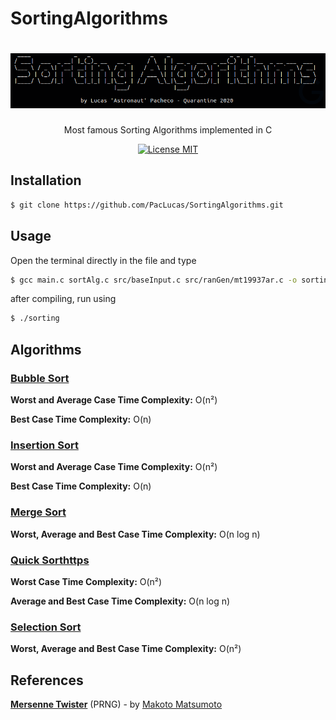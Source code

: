 # SortingAlgorithms
<h1 align="center">
  <img src="./src/img/iha.png" alt="SortingAlgorithms" width=700>
</h1>

<p align="center">Most famous Sorting Algorithms implemented in C</p>

<p align="center">
  <a href="https://opensource.org/licenses/MIT">
    <img src="https://img.shields.io/badge/License-MIT-blue.svg" alt="License MIT">
  </a>
</p>

## Installation
```bash
$ git clone https://github.com/PacLucas/SortingAlgorithms.git
```

## Usage
Open the terminal directly in the file and type
```bash
$ gcc main.c sortAlg.c src/baseInput.c src/ranGen/mt19937ar.c -o sorting
```
after compiling, run using
```bash
$ ./sorting
```



## Algorithms

### [Bubble Sort](https://wikipedia.org/wiki/Bubble_sort)
**Worst and Average Case Time Complexity:** O(n²)

**Best Case Time Complexity:** O(n)

### [Insertion Sort](https://wikipedia.org/wiki/Insertion_sort)
**Worst and Average Case Time Complexity:** O(n²)

**Best Case Time Complexity:** O(n)

### [Merge Sort](https://wikipedia.org/wiki/Merge_sort)
**Worst, Average and Best Case Time Complexity:** O(n log n)

### [Quick Sorthttps](://wikipedia.org/wiki/Quicksort)
**Worst Case Time Complexity:** O(n²)

**Average and Best Case Time Complexity:** O(n log n)

### [Selection Sort](https://wikipedia.org/wiki/Selection_sort)
**Worst, Average and Best Case Time Complexity:** O(n²)

## References
**[Mersenne Twister](https://wikipedia.org/wiki/Mersenne_Twister)** (PRNG) - by [Makoto Matsumoto](http://www.math.sci.hiroshima-u.ac.jp/~m-mat/eindex.html) 

